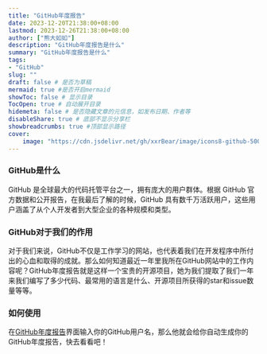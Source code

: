 ```yaml
---
title: "GitHub年度报告"
date: 2023-12-20T21:38:00+08:00
lastmod: 2023-12-26T21:38:00+08:00
author: ["熊大如如"]
description: "GitHub年度报告是什么"
summary: "GitHub年度报告是什么"
tags:
- "GitHub"
slug: ""
draft: false # 是否为草稿
mermaid: true #是否开启mermaid
showToc: false # 显示目录
TocOpen: true # 自动展开目录
hidemeta: false # 是否隐藏文章的元信息，如发布日期、作者等
disableShare: true # 底部不显示分享栏
showbreadcrumbs: true #顶部显示路径
cover:
    image: "https://cdn.jsdelivr.net/gh/xxrBear/image/icons8-github-500.png"
---
```



### GitHub是什么
GitHub 是全球最大的代码托管平台之一，拥有庞大的用户群体。根据 GitHub 官方数据和公开报告，在我最后了解的时候，GitHub 具有数千万活跃用户，这些用户涵盖了从个人开发者到大型企业的各种规模和类型。

### GitHub对于我们的作用
对于我们来说，GitHub不仅是工作学习的网站，也代表着我们在开发程序中所付出的心血和取得的成就。那么如何知道最近一年里我所在GitHub网站中的工作内容呢？GitHub年度报告就是这样一个宝贵的开源项目，她为我们提取了我们一年来我们编写了多少代码、最常用的语言是什么、开源项目所获得的star和issue数量等等。

### 如何使用
在[GitHub年度报告](https://githubunwrapped.com/)界面输入你的GitHub用户名，那么他就会给你自动生成你的GitHub年度报告，快去看看吧！
